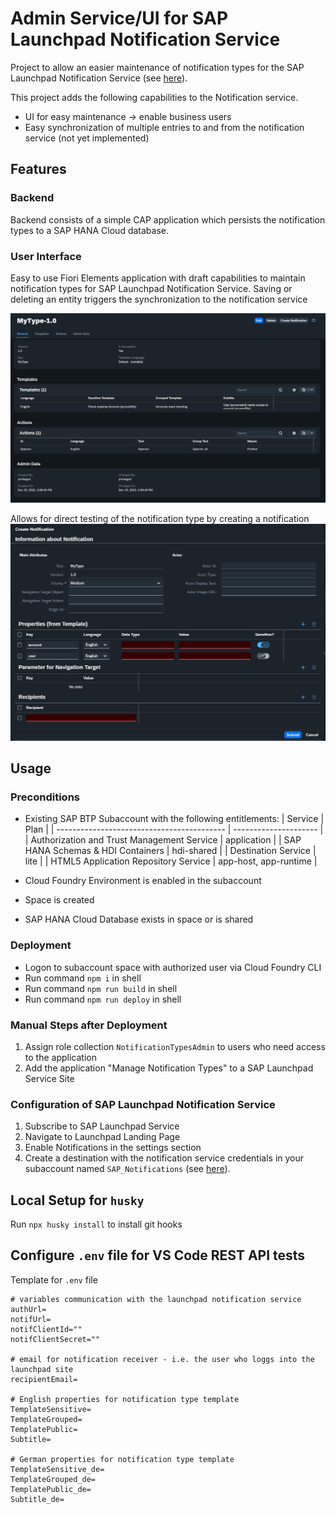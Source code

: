 # Admin Service/UI for SAP Launchpad Notification Service

Project to allow an easier maintenance of notification types for the SAP Launchpad Notification Service (see [here](https://help.sap.com/docs/Launchpad_Service/8c8e1958338140699bd4811b37b82ece/fe40c015d2b24487945f4b40ed86534e.html?locale=en-US)).

This project adds the following capabilities to the Notification service.

- UI for easy maintenance -> enable business users
- Easy synchronization of multiple entries to and from the notification service (not yet implemented)

## Features

### Backend

Backend consists of a simple CAP application which persists the notification types to a SAP HANA Cloud database.

### User Interface

Easy to use Fiori Elements application with draft capabilities to maintain notification types for SAP Launchpad Notification Service. Saving or deleting an entity triggers the synchronization to the notification service

![Object Page to maintain Notification Type](./doc/notification-type-op.png)

Allows for direct testing of the notification type by creating a notification
![Dialog for Notification Testing](./doc/notification-dialog.png)

## Usage

### Preconditions

- Existing SAP BTP Subaccount with the following entitlements:
  | Service                                    | Plan                  |
  | ------------------------------------------ | --------------------- |
  | Authorization and Trust Management Service | application           |
  | SAP HANA Schemas & HDI Containers          | hdi-shared            |
  | Destination Service                        | lite                  |
  | HTML5 Application Repository Service       | app-host, app-runtime |

- Cloud Foundry Environment is enabled in the subaccount
- Space is created
- SAP HANA Cloud Database exists in space or is shared

### Deployment

- Logon to subaccount space with authorized user via Cloud Foundry CLI
- Run command `npm i` in shell
- Run command `npm run build` in shell
- Run command `npm run deploy` in shell

### Manual Steps after Deployment

1. Assign role collection `NotificationTypesAdmin` to users who need access to the application
2. Add the application "Manage Notification Types" to a SAP Launchpad Service Site

### Configuration of SAP Launchpad Notification Service

1. Subscribe to SAP Launchpad Service
2. Navigate to Launchpad Landing Page
3. Enable Notifications in the settings section
4. Create a destination with the notification service credentials in your subaccount named `SAP_Notifications` (see [here](https://help.sap.com/docs/Launchpad_Service/8c8e1958338140699bd4811b37b82ece/d5429a2a5d9a4425a461aa06c4ee84e4.html?locale=en-US#configure-the-destination-to-the-notifications-service)).

## Local Setup for `husky`

Run `npx husky install` to install git hooks

## Configure `.env` file for VS Code REST API tests

Template for `.env` file

```properties
# variables communication with the launchpad notification service
authUrl=
notifUrl=
notifClientId=""
notifClientSecret=""

# email for notification receiver - i.e. the user who loggs into the launchpad site
recipientEmail=

# English properties for notification type template
TemplateSensitive=
TemplateGrouped=
TemplatePublic=
Subtitle=

# German properties for notification type template
TemplateSensitive_de=
TemplateGrouped_de=
TemplatePublic_de=
Subtitle_de=
```
